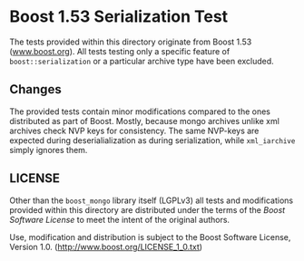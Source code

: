 # Boost 1.53 Serialization Test

The tests provided within this directory originate from Boost 1.53
(www.boost.org). All tests testing only a specific feature of
`boost::serialization` or a particular archive type have been excluded.

## Changes

The provided tests contain minor modifications compared to the ones distributed
as part of Boost.
Mostly, because mongo archives unlike xml archives check NVP keys for
consistency. The same NVP-keys are expected during deserialialization as during
serialization, while `xml_iarchive` simply ignores them.

## LICENSE

Other than the `boost_mongo` library itself (LGPLv3) all tests and
modifications provided within this directory are distributed under the terms
of the *Boost Software License* to meet the intent of the original authors.

Use, modification and distribution is subject to the Boost Software
License, Version 1.0. (http://www.boost.org/LICENSE_1_0.txt)
